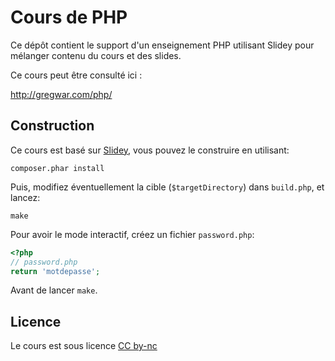 Cours de PHP
============

Ce dépôt contient le support d'un enseignement PHP utilisant Slidey pour mélanger contenu
du cours et des slides.

Ce cours peut être consulté ici :

http://gregwar.com/php/

Construction
------------

Ce cours est basé sur [Slidey](https://github.com/Gregwar/SlideySkeleton), vous pouvez le construire
en utilisant:

```
composer.phar install
```

Puis, modifiez éventuellement la cible (`$targetDirectory`) dans `build.php`, et lancez:

```
make
```

Pour avoir le mode interactif, créez un fichier `password.php`:

```php
<?php
// password.php
return 'motdepasse';
```

Avant de lancer `make`.

Licence
-------

Le cours est sous licence [CC by-nc](http://creativecommons.org/licenses/by-nc/3.0/)

